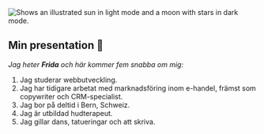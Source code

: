 <picture>
  <source media="(prefers-color-scheme: dark)" srcset="https://drawtut.com/wp-content/uploads/2018/11/Trenner-Grafik-012-300x40.jpg">
  <source media="(prefers-color-scheme: light)" srcset="https://drawtut.com/wp-content/uploads/2018/11/Trenner-Grafik-012-300x40.jpg">
  <img alt="Shows an illustrated sun in light mode and a moon with stars in dark mode." src="https://drawtut.com/wp-content/uploads/2018/11/Trenner-Grafik-012-300x40.jpg">
</picture>


## Min presentation 🖤

*Jag heter **Frida** och här kommer fem snabba om mig:* 

1. Jag studerar webbutveckling.
2. Jag har tidigare arbetat med marknadsföring inom e-handel, främst som copywriter och CRM-specialist.
3. Jag bor på deltid i Bern, Schweiz.
4. Jag är utbildad hudterapeut.
5. Jag gillar dans, tatueringar och att skriva.






<!--
**frja2400/frja2400** is a ✨ _special_ ✨ repository because its `README.md` (this file) appears on your GitHub profile.

Here are some ideas to get you started:

- 🔭 I’m currently working on ...
- 🌱 I’m currently learning ...
- 👯 I’m looking to collaborate on ...
- 🤔 I’m looking for help with ...
- 💬 Ask me about ...
- 📫 How to reach me: ...
- 😄 Pronouns: ...
- ⚡ Fun fact: ...
-->
